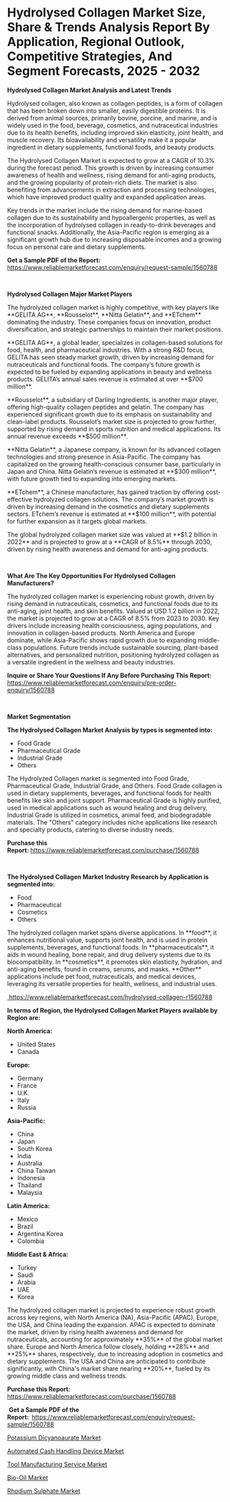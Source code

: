 <p><h1>Hydrolysed Collagen Market Size, Share & Trends Analysis Report By Application, Regional Outlook, Competitive Strategies, And Segment Forecasts, 2025 - 2032</h1></p><p><strong>Hydrolysed Collagen Market Analysis and Latest Trends</strong></p>
<p><p>Hydrolysed collagen, also known as collagen peptides, is a form of collagen that has been broken down into smaller, easily digestible proteins. It is derived from animal sources, primarily bovine, porcine, and marine, and is widely used in the food, beverage, cosmetics, and nutraceutical industries due to its health benefits, including improved skin elasticity, joint health, and muscle recovery. Its bioavailability and versatility make it a popular ingredient in dietary supplements, functional foods, and beauty products.</p><p>The Hydrolysed Collagen Market is expected to grow at a CAGR of 10.3% during the forecast period. This growth is driven by increasing consumer awareness of health and wellness, rising demand for anti-aging products, and the growing popularity of protein-rich diets. The market is also benefiting from advancements in extraction and processing technologies, which have improved product quality and expanded application areas.</p><p>Key trends in the market include the rising demand for marine-based collagen due to its sustainability and hypoallergenic properties, as well as the incorporation of hydrolysed collagen in ready-to-drink beverages and functional snacks. Additionally, the Asia-Pacific region is emerging as a significant growth hub due to increasing disposable incomes and a growing focus on personal care and dietary supplements.</p></p>
<p><strong>Get a Sample PDF of the Report:&nbsp;</strong> <a href="https://www.reliablemarketforecast.com/enquiry/request-sample/1560788?utm_campaign=2015&utm_medium=2&utm_source=Github&utm_content=ia&utm_term=25012025&utm_id=hydrolysed-collagen">https://www.reliablemarketforecast.com/enquiry/request-sample/1560788</a></p>
<p>&nbsp;</p>
<p><strong>Hydrolysed Collagen Major Market Players</strong></p>
<p><p>The hydrolyzed collagen market is highly competitive, with key players like **GELITA AG**, **Rousselot**, **Nitta Gelatin**, and **ETchem** dominating the industry. These companies focus on innovation, product diversification, and strategic partnerships to maintain their market positions.</p><p>**GELITA AG**, a global leader, specializes in collagen-based solutions for food, health, and pharmaceutical industries. With a strong R&D focus, GELITA has seen steady market growth, driven by increasing demand for nutraceuticals and functional foods. The company’s future growth is expected to be fueled by expanding applications in beauty and wellness products. GELITA’s annual sales revenue is estimated at over **$700 million**.</p><p>**Rousselot**, a subsidiary of Darling Ingredients, is another major player, offering high-quality collagen peptides and gelatin. The company has experienced significant growth due to its emphasis on sustainability and clean-label products. Rousselot’s market size is projected to grow further, supported by rising demand in sports nutrition and medical applications. Its annual revenue exceeds **$500 million**.</p><p>**Nitta Gelatin**, a Japanese company, is known for its advanced collagen technologies and strong presence in Asia-Pacific. The company has capitalized on the growing health-conscious consumer base, particularly in Japan and China. Nitta Gelatin’s revenue is estimated at **$300 million**, with future growth tied to expanding into emerging markets.</p><p>**ETchem**, a Chinese manufacturer, has gained traction by offering cost-effective hydrolyzed collagen solutions. The company’s market growth is driven by increasing demand in the cosmetics and dietary supplements sectors. ETchem’s revenue is estimated at **$100 million**, with potential for further expansion as it targets global markets.</p><p>The global hydrolyzed collagen market size was valued at **$1.2 billion in 2022** and is projected to grow at a **CAGR of 8.5%** through 2030, driven by rising health awareness and demand for anti-aging products.</p></p>
<p>&nbsp;</p>
<p><strong>What Are The Key Opportunities For Hydrolysed Collagen Manufacturers?</strong></p>
<p><p>The hydrolyzed collagen market is experiencing robust growth, driven by rising demand in nutraceuticals, cosmetics, and functional foods due to its anti-aging, joint health, and skin benefits. Valued at USD 1.2 billion in 2022, the market is projected to grow at a CAGR of 8.5% from 2023 to 2030. Key drivers include increasing health consciousness, aging populations, and innovation in collagen-based products. North America and Europe dominate, while Asia-Pacific shows rapid growth due to expanding middle-class populations. Future trends include sustainable sourcing, plant-based alternatives, and personalized nutrition, positioning hydrolyzed collagen as a versatile ingredient in the wellness and beauty industries.</p></p>
<p><strong>Inquire or Share Your Questions If Any Before Purchasing This Report:</strong> <a href="https://www.reliablemarketforecast.com/enquiry/pre-order-enquiry/1560788?utm_campaign=2015&utm_medium=2&utm_source=Github&utm_content=ia&utm_term=25012025&utm_id=hydrolysed-collagen">https://www.reliablemarketforecast.com/enquiry/pre-order-enquiry/1560788</a></p>
<p>&nbsp;</p>
<p><strong>Market Segmentation</strong></p>
<p><strong>The Hydrolysed Collagen Market Analysis by types is segmented into:</strong></p>
<p><ul><li>Food Grade</li><li>Pharmaceutical Grade</li><li>Industrial Grade</li><li>Others</li></ul></p>
<p><p>The Hydrolyzed Collagen market is segmented into Food Grade, Pharmaceutical Grade, Industrial Grade, and Others. Food Grade collagen is used in dietary supplements, beverages, and functional foods for health benefits like skin and joint support. Pharmaceutical Grade is highly purified, used in medical applications such as wound healing and drug delivery. Industrial Grade is utilized in cosmetics, animal feed, and biodegradable materials. The "Others" category includes niche applications like research and specialty products, catering to diverse industry needs.</p></p>
<p><strong>Purchase this Report:&nbsp;</strong><a href="https://www.reliablemarketforecast.com/purchase/1560788?utm_campaign=2015&utm_medium=2&utm_source=Github&utm_content=ia&utm_term=25012025&utm_id=hydrolysed-collagen">https://www.reliablemarketforecast.com/purchase/1560788</a></p>
<p>&nbsp;</p>
<p><strong>The Hydrolysed Collagen Market Industry Research by Application is segmented into:</strong></p>
<p><ul><li>Food</li><li>Pharmaceutical</li><li>Cosmetics</li><li>Others</li></ul></p>
<p><p>The hydrolyzed collagen market spans diverse applications. In **food**, it enhances nutritional value, supports joint health, and is used in protein supplements, beverages, and functional foods. In **pharmaceuticals**, it aids in wound healing, bone repair, and drug delivery systems due to its biocompatibility. In **cosmetics**, it promotes skin elasticity, hydration, and anti-aging benefits, found in creams, serums, and masks. **Other** applications include pet food, nutraceuticals, and medical devices, leveraging its versatile properties for health, wellness, and industrial uses.</p></p>
<p><a href="https://www.reliablemarketforecast.com/hydrolysed-collagen-r1560788?utm_campaign=2015&utm_medium=2&utm_source=Github&utm_content=ia&utm_term=25012025&utm_id=hydrolysed-collagen">&nbsp;https://www.reliablemarketforecast.com/hydrolysed-collagen-r1560788</a></p>
<p><strong>In terms of Region, the Hydrolysed Collagen Market Players available by Region are:</strong></p>
<p>
    <p> <strong> North America: </strong>
        <ul>
            <li>United States</li>
            <li>Canada</li>
        </ul>
        </p> 
    <p> <strong> Europe: </strong>
        <ul>
            <li>Germany</li>
            <li>France</li>
            <li>U.K.</li>
            <li>Italy</li>
            <li>Russia</li>
        </ul>
        </p> 
    <p> <strong> Asia-Pacific: </strong>
        <ul>
            <li>China</li>
            <li>Japan</li>
            <li>South Korea</li>
            <li>India</li>
            <li>Australia</li>
            <li>China Taiwan</li>
            <li>Indonesia</li>
            <li>Thailand</li>
            <li>Malaysia</li>
        </ul>
        </p> 
    <p> <strong> Latin America: </strong>
        <ul>
            <li>Mexico</li>
            <li>Brazil</li>
            <li>Argentina Korea</li>
            <li>Colombia</li>
        </ul>
        </p> 
    <p> <strong> Middle East & Africa: </strong>
        <ul>
            <li>Turkey</li>
            <li>Saudi</li>
            <li>Arabia</li>
            <li>UAE</li>
            <li>Korea</li>
        </ul>
    </p>
    </p>
<p><p>The hydrolyzed collagen market is projected to experience robust growth across key regions, with North America (NA), Asia-Pacific (APAC), Europe, the USA, and China leading the expansion. APAC is expected to dominate the market, driven by rising health awareness and demand for nutraceuticals, accounting for approximately **35%** of the global market share. Europe and North America follow closely, holding **28%** and **25%** shares, respectively, due to increasing adoption in cosmetics and dietary supplements. The USA and China are anticipated to contribute significantly, with China's market share nearing **20%**, fueled by its growing middle class and wellness trends.</p></p>
<p><strong>Purchase this Report: </strong><a href="https://www.reliablemarketforecast.com/purchase/1560788?utm_campaign=2015&utm_medium=2&utm_source=Github&utm_content=ia&utm_term=25012025&utm_id=hydrolysed-collagen">https://www.reliablemarketforecast.com/purchase/1560788</a></p>
<p>&nbsp;<strong>Get a Sample PDF of the Report:&nbsp;&nbsp;</strong><a href="https://www.reliablemarketforecast.com/enquiry/request-sample/1560788?utm_campaign=2015&utm_medium=2&utm_source=Github&utm_content=ia&utm_term=25012025&utm_id=hydrolysed-collagen">https://www.reliablemarketforecast.com/enquiry/request-sample/1560788</a></p>
<p><strong></strong></p>
<p><p><a href="https://github.com/boitafbg/Market-Research-Report-List-1/blob/main/potassium-dicyanoaurate-market.md?utm_campaign=2015&utm_medium=2&utm_source=Github&utm_content=ia&utm_term=25012025&utm_id=hydrolysed-collagen">Potassium Dicyanoaurate Market</a></p><p><a href="https://www.linkedin.com/pulse/competitive-landscape-key-trends-automated-cash-handling-cq82f?utm_campaign=2015&utm_medium=2&utm_source=Github&utm_content=ia&utm_term=25012025&utm_id=hydrolysed-collagen">Automated Cash Handling Device Market</a></p><p><a href="https://www.linkedin.com/pulse/tool-manufacturing-service-market-overview-2025-2032-projected-cjjec?utm_campaign=2015&utm_medium=2&utm_source=Github&utm_content=ia&utm_term=25012025&utm_id=hydrolysed-collagen">Tool Manufacturing Service Market</a></p><p><a href="https://www.linkedin.com/pulse/future-outlook-bio-oil-market-key-growth-drivers-trends-oi42f?utm_campaign=2015&utm_medium=2&utm_source=Github&utm_content=ia&utm_term=25012025&utm_id=hydrolysed-collagen">Bio-Oil Market</a></p><p><a href="https://github.com/laajzervo/Market-Research-Report-List-1/blob/main/rhodium-sulphate-market.md?utm_campaign=2015&utm_medium=2&utm_source=Github&utm_content=ia&utm_term=25012025&utm_id=hydrolysed-collagen">Rhodium Sulphate Market</a></p></p>